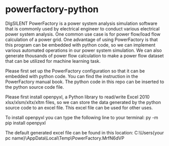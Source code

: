 # powerfactory-python

DIgSILENT PowerFactory is a power system analysis simulation software that is commonly used by electrical engineer to conduct various electrical power system analysis. One common use case is for power flow/load flow calculation of a power grid. One advantage of using PowerFactory is that this program can be embedded with python code, so we can implement various automated operations in our power system simulation. We can also generate thousands of power flow calculation to make a power flow dataset that can be utilized for machine learning task.

Please first set up the PowerFactory configuration so that it can be embedded with python code. You can find the instruction in the PowerFactory manual book. The python code in this repo can be inserted to the python source code file.

Please first install openpyxl, a Python library to read/write Excel 2010 xlsx/xlsm/xltx/xltm files, so we can store the data generated by the python source code to an excel file. This excel file can be used for other uses.

To install openpyxl you can type the following line to your terminal:
py -m pip install openpyxl

The default generated excel file can be found in this location:
C:\Users\{your pc name}\AppData\Local\Temp\PowerFactory.MrfN6dVP

